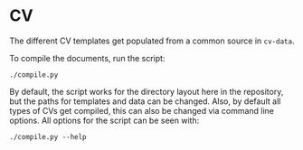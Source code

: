 # CV

The different CV templates get populated from a common source in `cv-data`.

To compile the documents, run the script:
```shell
./compile.py
```
By default, the script works for the directory layout here in the repository, but the paths for templates and data can be changed.
Also, by default all types of CVs get compiled, this can also be changed via command line options.
All options for the script can be seen with:
```shell
./compile.py --help
```
